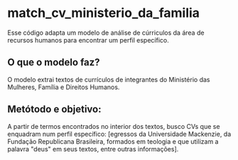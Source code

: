 # match_cv_ministerio_da_familia

Esse código adapta um modelo de análise de cúrriculos da área de recursos humanos para encontrar um perfil específico.

## O que o modelo faz?
O modelo extrai textos de currículos de integrantes do Ministério das Mulheres, Família e Direitos Humanos.

## Metótodo e objetivo:
A partir de termos encontrados no interior dos textos, busco CVs que se enquadram num perfil específico: [egressos da Universidade Mackenzie, da Fundação Republicana Brasileira, formados em teologia e que utilizam a palavra "deus" em seus textos, entre outras informações].
